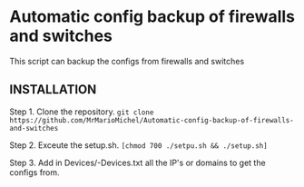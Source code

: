 # Automatic config backup of firewalls and switches
This script can backup the configs from firewalls and switches


## INSTALLATION

Step 1. Clone the repository. ``` git clone https://github.com/MrMarioMichel/Automatic-config-backup-of-firewalls-and-switches ```

Step 2. Exceute the setup.sh. ```[chmod 700 ./setpu.sh && ./setup.sh]```

Step 3. Add in Devices/<Vendor>-Devices.txt all the IP's or domains to get the configs from.
